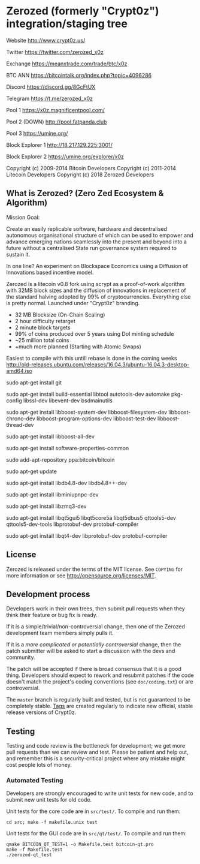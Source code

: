 Zerozed (formerly "Crypt0z") integration/staging tree
================================

Website http://www.crypt0z.us/

Twitter https://twitter.com/zerozed_x0z

Exchange https://meanxtrade.com/trade/btc/x0z

BTC ANN https://bitcointalk.org/index.php?topic=4096286

Discord https://discord.gg/8GcFtUX

Telegram https://t.me/zerozed_x0z

Pool 1 https://x0z.magnificentpool.com/

Pool 2 (DOWN) http://pool.fatpanda.club 

Pool 3 https://umine.org/

Block Explorer 1 http://18.217.129.225:3001/

Block Explorer 2 https://umine.org/explorer/x0z


Copyright (c) 2009-2014 Bitcoin Developers
Copyright (c) 2011-2014 Litecoin Developers
Copyright (c) 2018 Zerozed Developers

What is Zerozed? (Zero Zed Ecosystem & Algorithm)
----------------

Mission Goal: 

Create an easily replicable software, hardware and decentralised autonomous organisational structure of which can be used to empower and advance emerging nations seamlessly into the present and beyond into a future without a centralised State run governance system required to sustain it.

In one line? An experiment on Blockspace Economics using a Diffusion of Innovations based incentive model.

Zerozed is a litecoin v0.8 fork using scrypt as a proof-of-work algorithm with 32MB block sizes and the diffusion of innovations in replacement of the standard halving adopted by 99% of cryptocurrencies. Everything else is pretty normal. Launched under "Crypt0z" branding.
 - 32 MB Blocksize (On-Chain Scaling)
 - 2 hour difficulty retarget
 - 2 minute block targets
 - 99% of coins produced over 5 years using DoI minting schedule
 - ~25 million total coins
 - +much more planned (Starting with Atomic Swaps)

Easiest to compile with this untill rebase is done in the coming weeks http://old-releases.ubuntu.com/releases/16.04.3/ubuntu-16.04.3-desktop-amd64.iso

sudo apt-get install git

sudo apt-get install build-essential libtool autotools-dev automake pkg-config libssl-dev libevent-dev bsdmainutils

sudo apt-get install libboost-system-dev libboost-filesystem-dev libboost-chrono-dev libboost-program-options-dev libboost-test-dev libboost-thread-dev

sudo apt-get install libboost-all-dev

sudo apt-get install software-properties-common

sudo add-apt-repository ppa:bitcoin/bitcoin

sudo apt-get update

sudo apt-get install libdb4.8-dev libdb4.8++-dev

sudo apt-get install libminiupnpc-dev

sudo apt-get install libzmq3-dev

sudo apt-get install libqt5gui5 libqt5core5a libqt5dbus5 qttools5-dev qttools5-dev-tools libprotobuf-dev protobuf-compiler

sudo apt-get install libqt4-dev libprotobuf-dev protobuf-compiler

License
-------
Zerozed is released under the terms of the MIT license. See `COPYING` for more
information or see http://opensource.org/licenses/MIT.

Development process
-------------------

Developers work in their own trees, then submit pull requests when they think
their feature or bug fix is ready.

If it is a simple/trivial/non-controversial change, then one of the Zerozed
development team members simply pulls it.

If it is a *more complicated or potentially controversial* change, then the patch
submitter will be asked to start a discussion with the devs and community.

The patch will be accepted if there is broad consensus that it is a good thing.
Developers should expect to rework and resubmit patches if the code doesn't
match the project's coding conventions (see `doc/coding.txt`) or are
controversial.

The `master` branch is regularly built and tested, but is not guaranteed to be
completely stable. [Tags](https://github.com/calems/crypt0z/tags) are created
regularly to indicate new official, stable release versions of Crypt0z.

Testing
-------

Testing and code review is the bottleneck for development; we get more pull
requests than we can review and test. Please be patient and help out, and
remember this is a security-critical project where any mistake might cost people
lots of money.

### Automated Testing

Developers are strongly encouraged to write unit tests for new code, and to
submit new unit tests for old code.

Unit tests for the core code are in `src/test/`. To compile and run them:

    cd src; make -f makefile.unix test

Unit tests for the GUI code are in `src/qt/test/`. To compile and run them:

    qmake BITCOIN_QT_TEST=1 -o Makefile.test bitcoin-qt.pro
    make -f Makefile.test
    ./zerozed-qt_test

